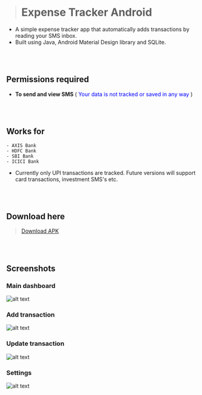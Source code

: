 > # Expense Tracker Android
- A simple expense tracker app that automatically adds transactions by reading your SMS inbox.
- Built using Java, Android Material Design library and SQLite.

<br>
<br>

 ## Permissions required
- **To send and view SMS** ( <span style="color:blue">Your data is not tracked or saved in any way</span> )

<br>
<br>

 ## Works for 
    - AXIS Bank
    - HDFC Bank
    - SBI Bank
    - ICICI Bank

- Currently only UPI transactions are tracked. Future versions will support card transactions, investment SMS's etc.  

<br>
<br>

 ## **Download here**
><a id="raw-url" href="https://github.com/Nikhiladiga/expense-tracker/releases">Download APK</a>

<br>
<br>

## Screenshots

### Main dashboard
![alt text](screenshots/1.jpg)

### Add transaction
![alt text](screenshots/2.jpg)

### Update transaction
![alt text](screenshots/4.jpg)

### Settings
![alt text](screenshots/3.jpg)
